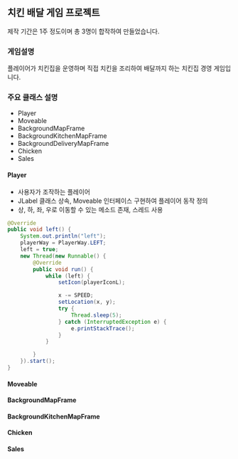 ## 치킨 배달 게임 프로젝트


제작 기간은 1주 정도이며 총 3명이 합작하여 만들었습니다.

### 게임설명

 플레이어가 치킨집을 운영하며 직접 치킨을 조리하여 배달까지 하는 치킨집 경영 게임입니다.
 
 
 ### 주요 클래스 설명
 - Player
 - Moveable
 - BackgroundMapFrame
 - BackgroundKitchenMapFrame
 - BackgroundDeliveryMapFrame
 - Chicken
 - Sales



#### Player
- 사용자가 조작하는 플레이어
- JLabel 클래스 상속, Moveable 인터페이스 구현하여 플레이어 동작 정의
- 상, 하, 좌, 우로 이동할 수 있는 메소드 존재, 스레드 사용

```java
@Override
public void left() {
	System.out.println("left");
	playerWay = PlayerWay.LEFT;
	left = true;
	new Thread(new Runnable() {
		@Override
		public void run() {
			while (left) {
				setIcon(playerIconL);

				x -= SPEED;
				setLocation(x, y);
				try {
					Thread.sleep(5);
				} catch (InterruptedException e) {
					e.printStackTrace();
				}
			}

		}
	}).start();
}
```


#### Moveable

#### BackgroundMapFrame

#### BackgroundKitchenMapFrame

#### Chicken
 
#### Sales
 
 
 

